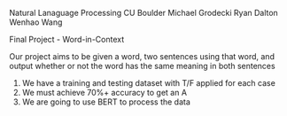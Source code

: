 Natural Lanaguage Processing
CU Boulder
Michael Grodecki	Ryan Dalton	Wenhao Wang

Final Project - Word-in-Context

Our project aims to be given a word, two sentences using that word, and output whether or not the word has the same meaning in both sentences

1. We have a training and testing dataset with T/F applied for each case
2. We must achieve 70%+ accuracy to get an A
3. We are going to use BERT to process the data
